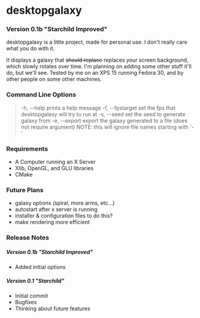 # desktopgalaxy

### Version 0.1b  "Starchild Improved"

desktopgalaxy is a little project, made for personal use. I don't really care what you do with it.

It displays a galaxy that ~~should replace~~ replaces your screen background, which slowly rotates over time. I'm planning on adding some other stuff it'll do, but we'll see. Tested by me on an XPS 15 running Fedora 30, and by other people on some other machines.

### Command Line Options

> -h, --help       prints a help message
> -f, --fpstarget  set the fps that desktopgalaxy will try to run at
> -s, --seed       set the seed to generate galaxy from
> -e, --export     export the galaxy generated to a file (does not require argument)
>                  NOTE: this will ignore file names starting with '-'

### Requirements

- A Computer running an X Server
- Xlib, OpenGL, and GLU libraries
- CMake

### Future Plans

- galaxy options (spiral, more arms, etc...)
- autostart after x server is running
- installer & configuration files to do this?
- make rendering more efficient

### Release Notes

##### Version 0.1b "Starchild Improved"

- Added initial options

##### Version 0.1  "Starchild"

- Initial commit
- Bugfixes
- Thinking about future features